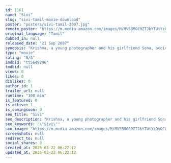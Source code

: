 ```yaml
---
id: 1161
name: "Sivi"
slug: "sivi-tamil-movie-download"
poster: "posters/sivi-tamil-2007.jpg"
remote_poster: "https://m.media-amazon.com/images/M/MV5BMGE0ZTJkYTUtYzQyOC00NTEyLWI3MjctNTg1OWRiODUyNjkxXkEyXkFqcGdeQXVyMjQ1NjEzNDE@._V1_SX300.jpg"
original_language: "Tamil"
dubbed_in: null
released_date: "21 Sep 2007"
synopsis: "Krishna, a young photographer and his girlfriend Sona, accidentally run down a young woman on their drive home after a night's party on a deserted stretch of East Coast Road, near Chennai."
type: "movie"
rating: "N/A"
imdbid: "tt5649246"
tmdbid: null
views: 0
likes: 0
dislikes: 0
author_id: 1
trailer_url: null
runtime: "108 min"
is_featured: 0
is_active: 1
is_comingsoon: 0
seo_title: "Sivi"
seo_description: "Krishna, a young photographer and his girlfriend Sona, accidentally run down a young woman on their drive home after a night's party on a deserted stretch of East Coast Road, near Chennai."
seo_keywords: "\"Sivi\""
seo_image: "https://m.media-amazon.com/images/M/MV5BMGE0ZTJkYTUtYzQyOC00NTEyLWI3MjctNTg1OWRiODUyNjkxXkEyXkFqcGdeQXVyMjQ1NjEzNDE@._V1_SX300.jpg"
screenshots: null
redirect_to: null
social_shares: 0
created_at: 2025-03-22 06:22:12
updated_at: 2025-03-22 06:22:12
---
```


